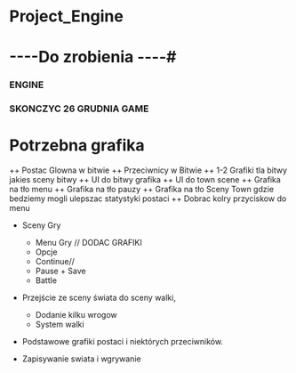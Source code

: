 # Project_Engine

# ----Do zrobienia ----#

### ENGINE ###



### SKONCZYC 26 GRUDNIA GAME ###
# Potrzebna grafika #
++ Postac Glowna w bitwie
++ Przeciwnicy w Bitwie
++ 1-2 Grafiki tla bitwy jakies sceny bitwy
++ UI do bitwy grafika 
++ UI do town scene
++ Grafika na tło menu
++ Grafika na tło pauzy
++ Grafika na tło Sceny Town gdzie bedziemy mogli ulepszac statystyki postaci
++ Dobrac kolry przyciskow do menu


- Sceny Gry
  + Menu Gry // DODAC GRAFIKI
  + Opcje 
  + Continue//
  + Pause + Save
  + Battle
  
- Przejście ze sceny świata do sceny walki,
  + Dodanie kilku wrogow
  + System walki 
- Podstawowe grafiki postaci i niektórych przeciwników.
- Zapisywanie swiata i wgrywanie
